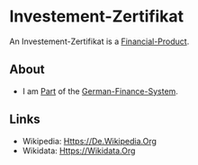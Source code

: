 # Investement-Zertifikat

An Investement-Zertifikat is a [Financial-Product](130000027.md).

## About

- I am [Part](60084.md) of the [German-Finance-System](8040001.md).

## Links

- Wikipedia: [Https://De.Wikipedia.Org](https://de.wikipedia.org/wiki/Investmentzertifikat)
- Wikidata: [Https://Wikidata.Org](https://wikidata.org/wiki/Q9188237)
